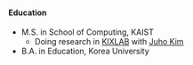 #### Education
- M.S. in School of Computing, KAIST
  - Doing research in [KIXLAB](http://kixlab.org) with [Juho Kim](http://juhokim.com)
- B.A. in Education, Korea University
